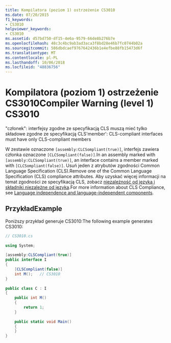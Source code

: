 ```yaml
---
title: Kompilatora (poziom 1) ostrzeżenie CS3010
ms.date: 07/20/2015
f1_keywords:
- CS3010
helpviewer_keywords:
- CS3010
ms.assetid: d57bd750-df15-4e6a-9579-66de8b276b7e
ms.openlocfilehash: 48c3c4bc9ab3ad3aca3f8bd28e46b7fc0744b02a
ms.sourcegitcommit: 586dbdcaef9767642436b1e4efbe88fb15473d6f
ms.translationtype: MT
ms.contentlocale: pl-PL
ms.lasthandoff: 10/06/2018
ms.locfileid: "48836756"
---
```

# <a name="compiler-warning-level-1-cs3010"></a><span data-ttu-id="e1ed7-102">Kompilatora (poziom 1) ostrzeżenie CS3010</span><span class="sxs-lookup"><span data-stu-id="e1ed7-102">Compiler Warning (level 1) CS3010</span></span>
<span data-ttu-id="e1ed7-103">"członek": interfejsy zgodne ze specyfikacją CLS muszą mieć tylko składowe zgodne ze specyfikacją CLS</span><span class="sxs-lookup"><span data-stu-id="e1ed7-103">'member': CLS-compliant interfaces must have only CLS-compliant members</span></span>  
  
 <span data-ttu-id="e1ed7-104">W zestawie oznaczone `[assembly:CLCSompliant(true)]`, interfejs zawiera członka oznaczone `[CLCSompliant(false)]`.</span><span class="sxs-lookup"><span data-stu-id="e1ed7-104">In an assembly marked with `[assembly:CLCSompliant(true)]`, an interface contains a member marked with `[CLCSompliant(false)]`.</span></span> <span data-ttu-id="e1ed7-105">Usuń jeden z atrybutów zgodności Common Language Specification (CLS).</span><span class="sxs-lookup"><span data-stu-id="e1ed7-105">Remove one of the Common Language Specification (CLS) compliance attributes.</span></span> <span data-ttu-id="e1ed7-106">Aby uzyskać więcej informacji na temat zgodności ze specyfikacją CLS, zobacz [niezależność od języka i składniki niezależne od języka](~/docs/standard/language-independence.md).</span><span class="sxs-lookup"><span data-stu-id="e1ed7-106">For more information about CLS Compliance, see [Language independence and language-independent components](~/docs/standard/language-independence.md).</span></span>  
  
## <a name="example"></a><span data-ttu-id="e1ed7-107">Przykład</span><span class="sxs-lookup"><span data-stu-id="e1ed7-107">Example</span></span>  
 <span data-ttu-id="e1ed7-108">Poniższy przykład generuje CS3010:</span><span class="sxs-lookup"><span data-stu-id="e1ed7-108">The following example generates CS3010:</span></span>  
  
```csharp  
// CS3010.cs  
  
using System;  
  
[assembly:CLSCompliant(true)]  
public interface I  
{  
    [CLSCompliant(false)]  
    int M();   // CS3010  
}  
  
public class C : I  
{  
    public int M()  
    {  
        return 1;  
    }  
  
    public static void Main()  
    {  
    }  
}  
```
